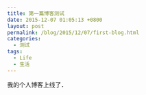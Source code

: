 ```yaml
---
title: 第一篇博客测试
date: 2015-12-07 01:05:13 +0800
layout: post
permalink: /blog/2015/12/07/first-blog.html
categories:
  - 测试
tags:
  - Life
  - 生活
---
```

我的个人博客上线了．
